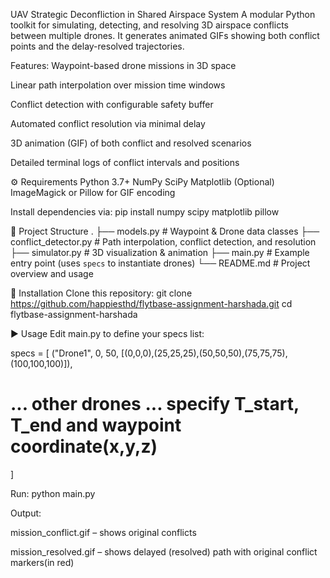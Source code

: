 UAV Strategic Deconfliction in Shared Airspace System
A modular Python toolkit for simulating, detecting, and resolving 3D airspace conflicts between multiple drones. It generates animated GIFs showing both conflict points and the delay-resolved trajectories.

Features:
Waypoint-based drone missions in 3D space

Linear path interpolation over mission time windows

Conflict detection with configurable safety buffer

Automated conflict resolution via minimal delay

3D animation (GIF) of both conflict and resolved scenarios

Detailed terminal logs of conflict intervals and positions


⚙️ Requirements
Python 3.7+
NumPy
SciPy
Matplotlib
(Optional) ImageMagick or Pillow for GIF encoding

Install dependencies via:
pip install numpy scipy matplotlib pillow

📁 Project Structure
.
├── models.py             # Waypoint & Drone data classes
├── conflict_detector.py  # Path interpolation, conflict detection, and resolution
├── simulator.py          # 3D visualization & animation
├── main.py               # Example entry point (uses `specs` to instantiate drones)
└── README.md             # Project overview and usage

🔧 Installation
Clone this repository:
git clone https://github.com/happiesthd/flytbase-assignment-harshada.git
cd flytbase-assignment-harshada


▶️ Usage
Edit main.py to define your specs list:

specs = [
  ("Drone1", 0, 50, [(0,0,0),(25,25,25),(50,50,50),(75,75,75),(100,100,100)]),
  # ... other drones ... specify T_start, T_end and waypoint coordinate(x,y,z)
]

Run:
python main.py

Output:

mission_conflict.gif – shows original conflicts

mission_resolved.gif – shows delayed (resolved) path with original conflict markers(in red)




